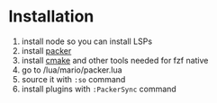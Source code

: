 # Installation

1. install node so you can install LSPs 
2. install [packer](https://github.com/wbthomason/packer.nvim) 
3. install [cmake](https://cmake.org/) and other tools needed for fzf native
4. go to /lua/mario/packer.lua
5. source it with `:so` command
6. install plugins with `:PackerSync` command
